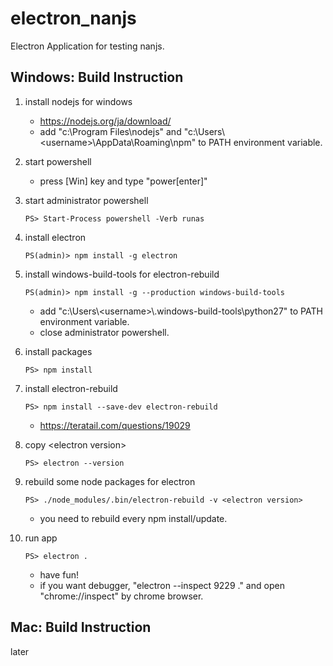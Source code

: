 # electron_nanjs

Electron Application for testing nanjs.

## Windows: Build Instruction

1. install nodejs for windows
   * https://nodejs.org/ja/download/
   * add "c:\Program Files\nodejs" and "c:\Users\\\<username\>\\AppData\Roaming\npm" to PATH environment variable.

2. start powershell
   * press [Win] key and type "power[enter]"

3. start administrator powershell
   ````
   PS> Start-Process powershell -Verb runas
   ````

4. install electron
   ````
   PS(admin)> npm install -g electron
   ````

5. install windows-build-tools for electron-rebuild
   ````
   PS(admin)> npm install -g --production windows-build-tools
   ````
   * add "c:\Users\\\<username\>\\.windows-build-tools\python27" to PATH environment variable.
   * close administrator powershell.

6. install packages
   ````
   PS> npm install
   ````

7. install electron-rebuild
   ````
   PS> npm install --save-dev electron-rebuild
   ````
   * https://teratail.com/questions/19029

8. copy \<electron version\>
   ````
   PS> electron --version
   ````

9. rebuild some node packages for electron
   ````
   PS> ./node_modules/.bin/electron-rebuild -v <electron version>
   ````
   * you need to rebuild every npm install/update.

10. run app
    ````
    PS> electron .
    ````
    * have fun!
    * if you want debugger, "electron --inspect 9229 ." and open "chrome://inspect" by chrome browser.

## Mac: Build Instruction

later

